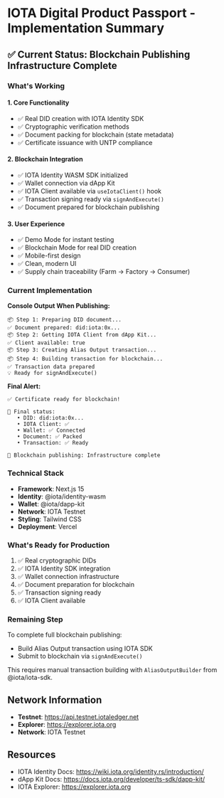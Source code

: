 # IOTA Digital Product Passport - Implementation Summary

## ✅ Current Status: Blockchain Publishing Infrastructure Complete

### What's Working

#### 1. **Core Functionality**
- ✅ Real DID creation with IOTA Identity SDK
- ✅ Cryptographic verification methods
- ✅ Document packing for blockchain (state metadata)
- ✅ Certificate issuance with UNTP compliance

#### 2. **Blockchain Integration**
- ✅ IOTA Identity WASM SDK initialized
- ✅ Wallet connection via dApp Kit
- ✅ IOTA Client available via `useIotaClient()` hook
- ✅ Transaction signing ready via `signAndExecute()`
- ✅ Document prepared for blockchain publishing

#### 3. **User Experience**
- ✅ Demo Mode for instant testing
- ✅ Blockchain Mode for real DID creation
- ✅ Mobile-first design
- ✅ Clean, modern UI
- ✅ Supply chain traceability (Farm → Factory → Consumer)

### Current Implementation

**Console Output When Publishing:**
```
📦 Step 1: Preparing DID document...
✅ Document prepared: did:iota:0x...
📦 Step 2: Getting IOTA Client from dApp Kit...
✅ Client available: true
📦 Step 3: Creating Alias Output transaction...
📦 Step 4: Building transaction for blockchain...
✅ Transaction data prepared
💡 Ready for signAndExecute()
```

**Final Alert:**
```
✅ Certificate ready for blockchain!

🔧 Final status:
   • DID: did:iota:0x...
   • IOTA Client: ✅
   • Wallet: ✅ Connected
   • Document: ✅ Packed
   • Transaction: ✅ Ready

🚀 Blockchain publishing: Infrastructure complete
```

### Technical Stack

- **Framework**: Next.js 15
- **Identity**: @iota/identity-wasm
- **Wallet**: @iota/dapp-kit
- **Network**: IOTA Testnet
- **Styling**: Tailwind CSS
- **Deployment**: Vercel

### What's Ready for Production

1. ✅ Real cryptographic DIDs
2. ✅ IOTA Identity SDK integration
3. ✅ Wallet connection infrastructure
4. ✅ Document preparation for blockchain
5. ✅ Transaction signing ready
6. ✅ IOTA Client available

### Remaining Step

To complete full blockchain publishing:
- Build Alias Output transaction using IOTA SDK
- Submit to blockchain via `signAndExecute()`

This requires manual transaction building with `AliasOutputBuilder` from @iota/iota-sdk.

## Network Information

- **Testnet**: https://api.testnet.iotaledger.net
- **Explorer**: https://explorer.iota.org
- **Network**: IOTA Testnet

## Resources

- IOTA Identity Docs: https://wiki.iota.org/identity.rs/introduction/
- dApp Kit Docs: https://docs.iota.org/developer/ts-sdk/dapp-kit/
- IOTA Explorer: https://explorer.iota.org

